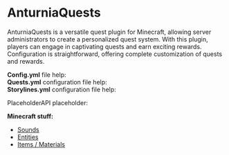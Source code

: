 # AnturniaQuests

AnturniaQuests is a versatile quest plugin for Minecraft, allowing server administrators to create a personalized quest system. With this plugin, players can engage in captivating quests and earn exciting rewards. Configuration is straightforward, offering complete customization of quests and rewards.

**Config.yml** file help: [](https://logic-wiki.frinshy.me/config-yml-configuration.html)  
**Quests.yml** configuration file help: [](https://logic-wiki.frinshy.me/quests-yml-configuration.html)  
**Storylines.yml** configuration file help: [](https://logic-wiki.frinshy.me/storylines-yml-configuration.html)

PlaceholderAPI placeholder: [](https://logic-wiki.frinshy.me/placeholderapi-support.html)

**Minecraft stuff:**
- [Sounds](https://logic-wiki.frinshy.me/minecraft-stuff.html#sounds)
- [Entities](https://logic-wiki.frinshy.me/minecraft-stuff.html#entities)
- [Items / Materials](https://logic-wiki.frinshy.me/minecraft-stuff.html#items-materials)